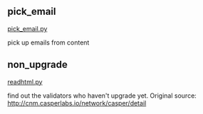 ## pick_email

[pick_email.py](./pick_email.py)

pick up emails from content


## non_upgrade

[readhtml.py](./readhtml.py)

find out the validators who haven't upgrade yet.
Original source: http://cnm.casperlabs.io/network/casper/detail